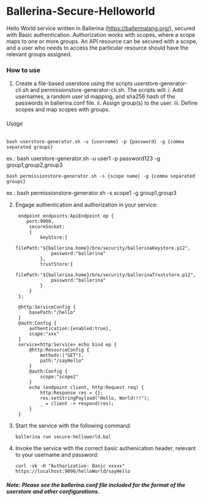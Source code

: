 # Ballerina-Secure-Helloworld
Hello World service written in Ballerina (https://ballerinalang.org/), secured with Basic authentication. 
Authorization works with scopes, where a scope maps to one or more groups. An API resource can be secured with a scope, 
and a user who needs to access the particular resource should have the relevant groups assigned. 

### How to use
1. Create a file-based userstore using the scripts userstore-generator-cli.sh and permissionstore-generator-cli.sh. 
   The scripts will:
	i. Add usernames, a random user id mapping, and sha256 hash of the passwords in ballerina.conf file.
    ii. Assign group(s) to the user.
	iii. Define scopes and map scopes with groups.

###### Usage
   ```
   bash userstore-generator.sh -u {username} -p {password} -g {comma separated groups} 
   ```
   ex.: bash userstore-generator.sh -u user1 -p password123 -g group1,group2,group3

   ```
   bash permissionstore-generator.sh -s {scope name} -g {comma separated groups}
   ```
   ex.: bash permissionstore-generator.sh -s scope1 -g group1,group3

2. Engage authentication and authorization in your service:
   ```
    endpoint endpoints:ApiEndpoint ep {
       port:9090,
        secureSocket:
        {
            keyStore:{
                filePath:"${ballerina.home}/bre/security/ballerinaKeystore.p12",
                password:"ballerina"
            },
            trustStore:{
                filePath:"${ballerina.home}/bre/security/ballerinaTruststore.p12",
                password:"ballerina"
            }
        }
    };

    @http:ServiceConfig {
        basePath:"/hello"
    }
    @auth:Config {
        authentication:{enabled:true},
        scope:"xxx"
    }
    service<http:Service> echo bind ep {
        @http:ResourceConfig {
            methods:["GET"],
            path:"/sayHello"
        }
        @auth:Config {
            scope:"scope2"
        }
        echo (endpoint client, http:Request req) {
            http:Response res = {};
            res.setStringPayload("Hello, World!!!");
            _ = client -> respond(res);
        }
    }
   ```
3. Start the service with the following command:
   ```
   ballerina run secure-helloworld.bal
   ```
4. Invoke the service with the correct basic authenication header, relevant to your username and password:
   ```
   curl -vk -H "Authorization: Basic xxxxx" https://localhost:9096/helloWorld/sayHello
   ```   
##### Note: Please see the ballerina.conf file included for the format of the userstore and other configurations.
